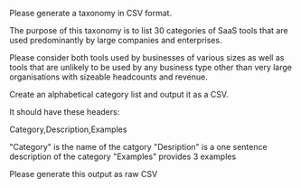 Please generate a taxonomy in CSV format.

The purpose of this taxonomy is to list 30 categories of SaaS tools that are used predominantly by large companies and enterprises.

Please consider both tools used by businesses of various sizes as well as tools that are unlikely to be used by any business type other than very large organisations with sizeable headcounts and revenue. 

Create an alphabetical category list and output it as a CSV.  

It should have these headers:

Category,Description,Examples

"Category" is the name of the catgory
"Desription" is a one sentence description of the category
"Examples" provides 3 examples

Please generate this output as raw CSV